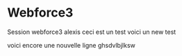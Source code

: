 # Webforce3
Session webforce3 alexis
ceci est un test 
voici un new test


voici encore une nouvelle ligne
ghsdvlbjlksw